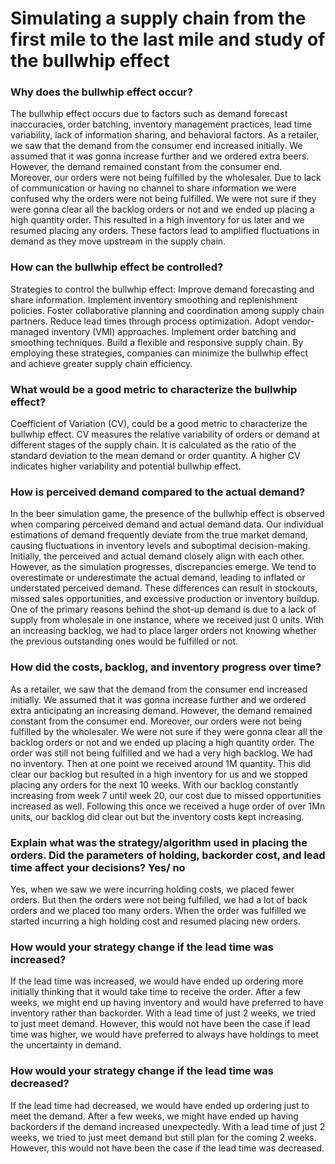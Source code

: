 # Simulating a supply chain from the first mile to the last mile and study of the bullwhip effect

### Why does the bullwhip effect occur?
The bullwhip effect occurs due to factors such as demand forecast inaccuracies, order batching, inventory management practices, lead time variability, lack of information sharing, and behavioral factors. As a retailer, we saw that the demand from the consumer end increased initially. We assumed that it was gonna increase further and we ordered extra beers. However, the demand remained constant from the consumer end. Moreover, our orders were not being fulfilled by the wholesaler. Due to lack of communication or having no channel to share information we were confused why the orders were not being fulfilled. We were not sure if they were gonna clear all the backlog orders or not and we ended up placing a high quantity order. This resulted in a high inventory for us later and we resumed placing any orders. These factors lead to amplified fluctuations in demand as they move upstream in the supply chain.

### How can the bullwhip effect be controlled?
Strategies to control the bullwhip effect:
Improve demand forecasting and share information.
Implement inventory smoothing and replenishment policies.
Foster collaborative planning and coordination among supply chain partners.
Reduce lead times through process optimization.
Adopt vendor-managed inventory (VMI) approaches.
Implement order batching and smoothing techniques.
Build a flexible and responsive supply chain.
By employing these strategies, companies can minimize the bullwhip effect and achieve greater supply chain efficiency.

### What would be a good metric to characterize the bullwhip effect?
Coefficient of Variation (CV), could be a good metric to characterize the bullwhip effect. CV measures the relative variability of orders or demand at different stages of the supply chain. It is calculated as the ratio of the standard deviation to the mean demand or order quantity. A higher CV indicates higher variability and potential bullwhip effect.

### How is perceived demand compared to the actual demand?
In the beer simulation game, the presence of the bullwhip effect is observed when comparing perceived demand and actual demand data. Our individual estimations of demand frequently deviate from the true market demand, causing fluctuations in inventory levels and suboptimal decision-making.
Initially, the perceived and actual demand closely align with each other. However, as the simulation progresses, discrepancies emerge. We tend to overestimate or underestimate the actual demand, leading to inflated or understated perceived demand. These differences can result in stockouts, missed sales opportunities, and excessive production or inventory buildup.
One of the primary reasons behind the shot-up demand is due to a lack of supply from wholesale in one instance, where we received just 0 units. With an increasing backlog, we had to place larger orders not knowing whether the previous outstanding ones would be fulfilled or not.


### How did the costs, backlog, and inventory progress over time?
As a retailer, we saw that the demand from the consumer end increased initially. We assumed that it was gonna increase further and we ordered extra anticipating an increasing demand. However, the demand remained constant from the consumer end. Moreover, our orders were not being fulfilled by the wholesaler. We were not sure if they were gonna clear all the backlog orders or not and we ended up placing a high quantity order. The order was still not being fulfilled and we had a very high backlog. We had no inventory. Then at one point we received around 1M quantity. This did clear our backlog but resulted in a high inventory for us and we stopped placing any orders for the next 10 weeks. With our backlog constantly increasing from week 7 until week 20, our cost due to missed opportunities increased as well. Following this once we received a huge order of over 1Mn units, our backlog did clear out but the inventory costs kept increasing. 

### Explain what was the strategy/algorithm used in placing the orders. Did the parameters of holding, backorder cost, and lead time affect your decisions? Yes/ no
Yes, when we saw we were incurring holding costs, we placed fewer orders. But then the orders were not being fulfilled, we had a lot of back orders and we placed too many orders. When the order was fulfilled we started incurring a high holding cost and resumed placing new orders.

### How would your strategy change if the lead time was increased?
If the lead time was increased, we would have ended up ordering more initially thinking that it would take time to receive the order. After a few weeks, we might end up having inventory and would have preferred to have inventory rather than backorder. With a lead time of just 2 weeks, we tried to just meet  demand. However, this would not have been the case if lead time was higher, we would have preferred to always have holdings to meet the uncertainty in demand.

### How would your strategy change if the lead time was decreased?
If the lead time had decreased, we would have ended up ordering just to meet the demand. After a few weeks, we might have ended up having backorders if the demand increased unexpectedly. With a lead time of just 2 weeks, we tried to just meet demand but still plan for the coming 2 weeks. However, this would not have been the case if the lead time was decreased.
